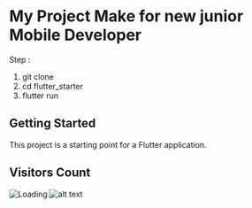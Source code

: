 # My Project Make for new junior Mobile Developer

Step :
1. git clone <url>
2. cd  flutter_starter
3. flutter run

## Getting Started
This project is a starting point for a Flutter application.

## Visitors Count
<img align="left" src = "https://profile-counter.glitch.me/rendom_avatar/count.svg" alt ="Loading">

![alt text](https://thumbs.dreamstime.com/z/programmer-problems-funny-meme-programmers-copying-pasting-code-coding-industry-social-media-sharing-267302479.jpg)




